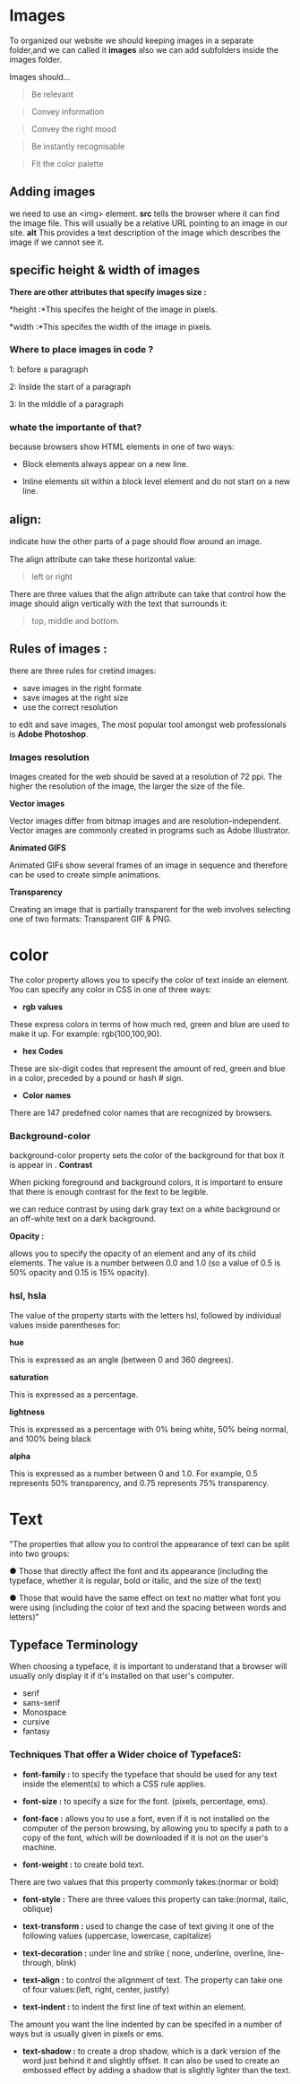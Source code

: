 # Images

To organized our website we should keeping images in a separate folder,and we can called it **images** also we can add subfolders inside the images folder.


Images should...

>Be relevant

>Convey information

>Convey the right mood

>Be instantly recognisable

>Fit the color palette



## Adding images 

we  need to use an &lt;img> element. **src**  tells the browser where it can find the image file. This will usually be a relative URL pointing to an image in our site. **alt**  This provides a text description of the image which describes the image if we cannot see it.


## specific height & width of images

**There are other attributes that specify images size :**

*height :*This specifes the height of the image in pixels.

*width :*This specifes the width of the image in pixels.


### Where to place images in code ?

1: before a paragraph

2: InsIde the start of a paragraph

3: In the mIddle of a paragraph


### whate the importante of that?

because browsers show HTML elements in one of two ways:

* Block elements always appear on a new line. 

* Inline elements sit within a block level element and do not
start on a new line. 

## align:
 indicate how the other parts of a page should ﬂow around an image.

The align attribute can take these horizontal value:
> left or right


There are three values that the align attribute can take that
control how the image should align vertically with the text that
surrounds it:

> top, middle and bottom.


## Rules of images :

there are three rules for cretind images:

* save images in the right formate
* save images at the right size
* use the correct resolution

to edit and save images, The most popular tool amongst
web professionals is **Adobe Photoshop**.

### Images resolution

Images created for the web should be saved at a resolution of 72 ppi. The higher the resolution of the image, the larger the size of the file.


**Vector images**

Vector images differ from bitmap images and are resolution-independent. Vector images are commonly created in programs such as Adobe Illustrator.


**Animated GIFS**

Animated GIFs show several frames of an image in sequence and therefore can be used to create simple animations.


**Transparency**

Creating an image that is partially transparent  for the web involves
selecting one of two formats: Transparent GIF & PNG.


# color 

The color property allows you to specify the color of text inside
an element. You can specify any color in CSS in one of three ways:

* **rgb values**

These express colors in terms of how much red, green and
blue are used to make it up. For example: rgb(100,100,90).

* **hex Codes**

These are six-digit codes that represent the amount of red, green and blue in a color, preceded by a pound or hash # sign.

* **Color names**

There are 147 predefned color names that are recognized by browsers.


### Background-color 

background-color property sets the color of the background
for that box it is appear in . 
**Contrast**

When picking foreground and background colors, it is important to ensure that there is enough contrast for the text to be legible.

we can reduce contrast by using dark gray text on a white
background or an off-white text on a dark background.


**Opacity :**

allows you to specify the opacity of an element and any of its child elements.
The value is a number between 0.0 and 1.0 (so a value of 0.5 is 50% opacity and 0.15 is 15% opacity).


### hsl, hsla

The value of the property starts with the letters hsl, followed by individual values inside parentheses for:

**hue** 

This is expressed as an angle (between 0 and 360 degrees).

**saturation**

This is expressed as a percentage.

**lightness**

This is expressed as a percentage with 0% being white, 50% being normal, and 100%
being black

**alpha**

This is expressed as a number between 0 and 1.0. For example, 0.5 represents
50% transparency, and 0.75 represents 75% transparency.


# Text

"The properties that allow you to control
the appearance of text can be split into
two groups:

● Those that directly affect the font and its appearance
(including the typeface, whether it is regular, bold or italic,
and the size of the text)

● Those that would have the same effect on text no matter
what font you were using (including the color of text and
the spacing between words and letters)"


## Typeface Terminology

When choosing a typeface, it is important to understand that a browser will usually only display it if it's installed on that user's computer.

* serif 
* sans-serif
* Monospace 
* cursive 
* fantasy

### Techniques That offer a Wider choice of TypefaceS:

* **font-family :** to specify the typeface that should be used for
any text inside the element(s) to which a CSS rule applies.

* **font-size :** to specify a size for the font. (pixels, percentage, ems).

* **font-face :** allows you to use a font, even if it is not installed
on the computer of the person browsing, by allowing you to specify a path to a copy of the font, which will be downloaded if it is not on the user's machine.

* **font-weight :**  to create bold text.

There are two values that this
property commonly takes:(normar or bold)

* **font-style :** There are three values this property can take:(normal, italic, oblique)

* **text-transform :** used to change the case of text giving it one of the following values (uppercase, lowercase, capitalize)

* **text-decoration :** under line and strike ( none, underline, overline, line-through, blink)

* **text-align :** to control the alignment of text. The property can take one
of four values:(left, right, center, justify)

* **text-indent :**  to indent the first line of text within an element.

The amount you want the line indented by can be specifed in
a number of ways but is usually given in pixels or ems.

* **text-shadow :**  to create a drop shadow, which is a dark version
of the word just behind it and slightly offset. It can also be used
to create an embossed effect by adding a shadow that is slightly
lighter than the text.




